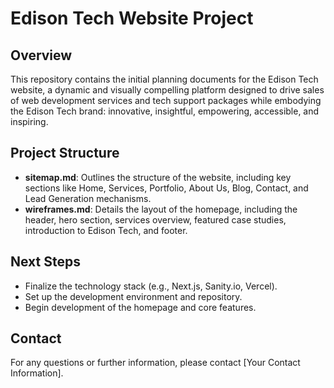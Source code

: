 # Edison Tech Website Project

## Overview
This repository contains the initial planning documents for the Edison Tech website, a dynamic and visually compelling platform designed to drive sales of web development services and tech support packages while embodying the Edison Tech brand: innovative, insightful, empowering, accessible, and inspiring.

## Project Structure
- **sitemap.md**: Outlines the structure of the website, including key sections like Home, Services, Portfolio, About Us, Blog, Contact, and Lead Generation mechanisms.
- **wireframes.md**: Details the layout of the homepage, including the header, hero section, services overview, featured case studies, introduction to Edison Tech, and footer.

## Next Steps
- Finalize the technology stack (e.g., Next.js, Sanity.io, Vercel).
- Set up the development environment and repository.
- Begin development of the homepage and core features.

## Contact
For any questions or further information, please contact [Your Contact Information]. 